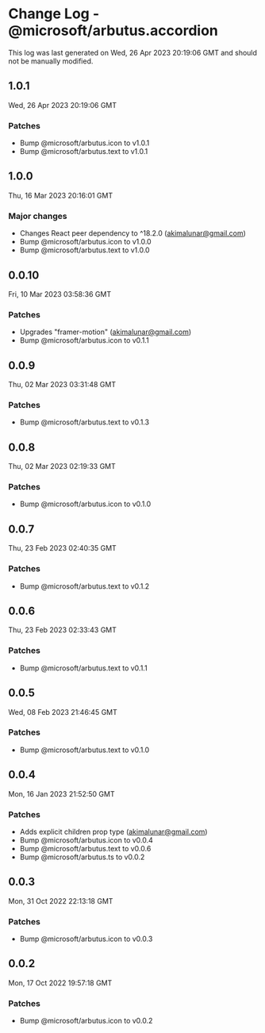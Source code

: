 # Change Log - @microsoft/arbutus.accordion

This log was last generated on Wed, 26 Apr 2023 20:19:06 GMT and should not be manually modified.

<!-- Start content -->

## 1.0.1

Wed, 26 Apr 2023 20:19:06 GMT

### Patches

- Bump @microsoft/arbutus.icon to v1.0.1
- Bump @microsoft/arbutus.text to v1.0.1

## 1.0.0

Thu, 16 Mar 2023 20:16:01 GMT

### Major changes

- Changes React peer dependency to ^18.2.0 (akimalunar@gmail.com)
- Bump @microsoft/arbutus.icon to v1.0.0
- Bump @microsoft/arbutus.text to v1.0.0

## 0.0.10

Fri, 10 Mar 2023 03:58:36 GMT

### Patches

- Upgrades "framer-motion" (akimalunar@gmail.com)
- Bump @microsoft/arbutus.icon to v0.1.1

## 0.0.9

Thu, 02 Mar 2023 03:31:48 GMT

### Patches

- Bump @microsoft/arbutus.text to v0.1.3

## 0.0.8

Thu, 02 Mar 2023 02:19:33 GMT

### Patches

- Bump @microsoft/arbutus.icon to v0.1.0

## 0.0.7

Thu, 23 Feb 2023 02:40:35 GMT

### Patches

- Bump @microsoft/arbutus.text to v0.1.2

## 0.0.6

Thu, 23 Feb 2023 02:33:43 GMT

### Patches

- Bump @microsoft/arbutus.text to v0.1.1

## 0.0.5

Wed, 08 Feb 2023 21:46:45 GMT

### Patches

- Bump @microsoft/arbutus.text to v0.1.0

## 0.0.4

Mon, 16 Jan 2023 21:52:50 GMT

### Patches

- Adds explicit children prop type (akimalunar@gmail.com)
- Bump @microsoft/arbutus.icon to v0.0.4
- Bump @microsoft/arbutus.text to v0.0.6
- Bump @microsoft/arbutus.ts to v0.0.2

## 0.0.3

Mon, 31 Oct 2022 22:13:18 GMT

### Patches

- Bump @microsoft/arbutus.icon to v0.0.3

## 0.0.2

Mon, 17 Oct 2022 19:57:18 GMT

### Patches

- Bump @microsoft/arbutus.icon to v0.0.2
